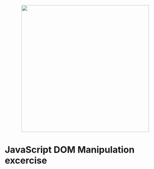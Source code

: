 <p align="center"><a href="https://script.nl" target="_blank"><img src="https://www.script.nl/script-logo.png" width="400"></a></p>

# JavaScript DOM Manipulation excercise
